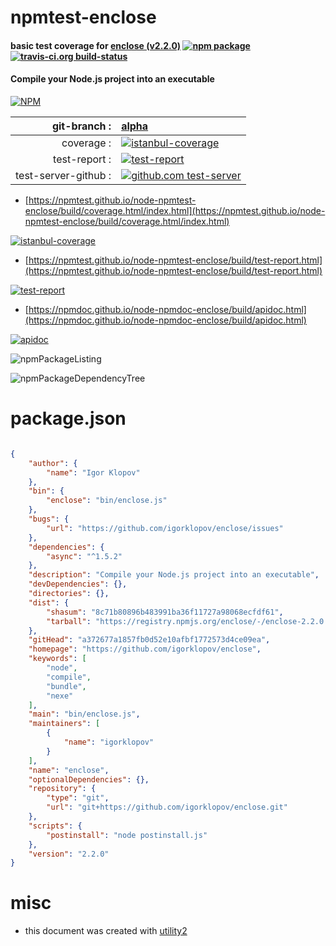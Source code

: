 # npmtest-enclose

#### basic test coverage for  [enclose (v2.2.0)](https://github.com/igorklopov/enclose)  [![npm package](https://img.shields.io/npm/v/npmtest-enclose.svg?style=flat-square)](https://www.npmjs.org/package/npmtest-enclose) [![travis-ci.org build-status](https://api.travis-ci.org/npmtest/node-npmtest-enclose.svg)](https://travis-ci.org/npmtest/node-npmtest-enclose)

#### Compile your Node.js project into an executable

[![NPM](https://nodei.co/npm/enclose.png?downloads=true&downloadRank=true&stars=true)](https://www.npmjs.com/package/enclose)

| git-branch : | [alpha](https://github.com/npmtest/node-npmtest-enclose/tree/alpha)|
|--:|:--|
| coverage : | [![istanbul-coverage](https://npmtest.github.io/node-npmtest-enclose/build/coverage.badge.svg)](https://npmtest.github.io/node-npmtest-enclose/build/coverage.html/index.html)|
| test-report : | [![test-report](https://npmtest.github.io/node-npmtest-enclose/build/test-report.badge.svg)](https://npmtest.github.io/node-npmtest-enclose/build/test-report.html)|
| test-server-github : | [![github.com test-server](https://npmtest.github.io/node-npmtest-enclose/GitHub-Mark-32px.png)](https://npmtest.github.io/node-npmtest-enclose/build/app/index.html) | | build-artifacts : | [![build-artifacts](https://npmtest.github.io/node-npmtest-enclose/glyphicons_144_folder_open.png)](https://github.com/npmtest/node-npmtest-enclose/tree/gh-pages/build)|

- [https://npmtest.github.io/node-npmtest-enclose/build/coverage.html/index.html](https://npmtest.github.io/node-npmtest-enclose/build/coverage.html/index.html)

[![istanbul-coverage](https://npmtest.github.io/node-npmtest-enclose/build/screenCapture.buildCi.browser.%252Ftmp%252Fbuild%252Fcoverage.lib.html.png)](https://npmtest.github.io/node-npmtest-enclose/build/coverage.html/index.html)

- [https://npmtest.github.io/node-npmtest-enclose/build/test-report.html](https://npmtest.github.io/node-npmtest-enclose/build/test-report.html)

[![test-report](https://npmtest.github.io/node-npmtest-enclose/build/screenCapture.buildCi.browser.%252Ftmp%252Fbuild%252Ftest-report.html.png)](https://npmtest.github.io/node-npmtest-enclose/build/test-report.html)

- [https://npmdoc.github.io/node-npmdoc-enclose/build/apidoc.html](https://npmdoc.github.io/node-npmdoc-enclose/build/apidoc.html)

[![apidoc](https://npmdoc.github.io/node-npmdoc-enclose/build/screenCapture.buildCi.browser.%252Ftmp%252Fbuild%252Fapidoc.html.png)](https://npmdoc.github.io/node-npmdoc-enclose/build/apidoc.html)

![npmPackageListing](https://npmtest.github.io/node-npmtest-enclose/build/screenCapture.npmPackageListing.svg)

![npmPackageDependencyTree](https://npmtest.github.io/node-npmtest-enclose/build/screenCapture.npmPackageDependencyTree.svg)



# package.json

```json

{
    "author": {
        "name": "Igor Klopov"
    },
    "bin": {
        "enclose": "bin/enclose.js"
    },
    "bugs": {
        "url": "https://github.com/igorklopov/enclose/issues"
    },
    "dependencies": {
        "async": "^1.5.2"
    },
    "description": "Compile your Node.js project into an executable",
    "devDependencies": {},
    "directories": {},
    "dist": {
        "shasum": "8c71b80896b483991ba36f11727a98068ecfdf61",
        "tarball": "https://registry.npmjs.org/enclose/-/enclose-2.2.0.tgz"
    },
    "gitHead": "a372677a1857fb0d52e10afbf1772573d4ce09ea",
    "homepage": "https://github.com/igorklopov/enclose",
    "keywords": [
        "node",
        "compile",
        "bundle",
        "nexe"
    ],
    "main": "bin/enclose.js",
    "maintainers": [
        {
            "name": "igorklopov"
        }
    ],
    "name": "enclose",
    "optionalDependencies": {},
    "repository": {
        "type": "git",
        "url": "git+https://github.com/igorklopov/enclose.git"
    },
    "scripts": {
        "postinstall": "node postinstall.js"
    },
    "version": "2.2.0"
}
```



# misc
- this document was created with [utility2](https://github.com/kaizhu256/node-utility2)
